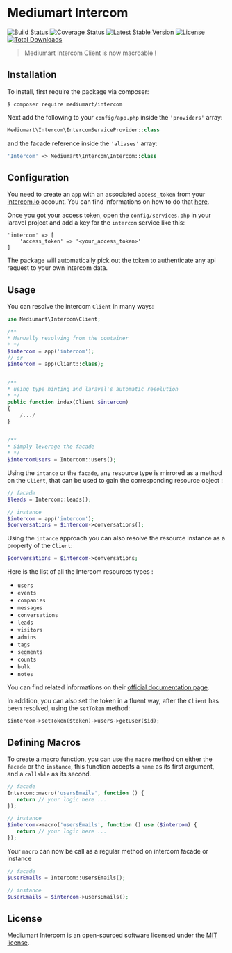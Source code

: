 # Mediumart Intercom

[![Build Status](https://travis-ci.org/mediumart/intercom.svg?branch=master)](https://travis-ci.org/mediumart/intercom)
[![Coverage Status](https://coveralls.io/repos/github/mediumart/intercom/badge.svg)](https://coveralls.io/github/mediumart/intercom)
[![Latest Stable Version](https://poser.pugx.org/mediumart/intercom/v/stable)](https://packagist.org/packages/mediumart/intercom)
[![License](https://poser.pugx.org/mediumart/intercom/license)](https://packagist.org/packages/mediumart/intercom)
[![Total Downloads](https://poser.pugx.org/mediumart/intercom/downloads)](https://packagist.org/packages/mediumart/intercom)

> Mediumart Intercom Client is now macroable !

## Installation

To install, first require the package via composer:

```
$ composer require mediumart/intercom
```

Next add the following to your `config/app.php` inside the `'providers'` array:

```php
Mediumart\Intercom\IntercomServiceProvider::class
```

and the facade reference inside the `'aliases'` array:

```php
'Intercom' => Mediumart\Intercom\Intercom::class
```

## Configuration

You need to create an `app` with an associated `access_token` from your [intercom.io](https://app.intercom.io/admins/sign_in) account. You can find informations on how to do that [here](https://developers.intercom.com/docs/personal-access-tokens).

Once you got your access token, open the `config/services.php` in your laravel project and add a key for the `intercom` service like this:

    'intercom' => [
        'access_token' => '<your_access_token>'
    ]


The package will automatically pick out the token to authenticate any api request to your own intercom data.

## Usage

You can resolve the intercom `Client` in many ways:

```php
use Mediumart\Intercom\Client;

/** 
* Manually resolving from the container 
* */
$intercom = app('intercom');
// or
$intercom = app(Client::class);


/** 
* using type hinting and laravel's automatic resolution
* */
public function index(Client $intercom) 
{
    /.../
}


/**
* Simply leverage the facade
* */
$intercomUsers = Intercom::users();
```

Using the `intance` or the `facade`, any resource type is mirrored as a method on the `Client`, that can be used to gain the corresponding resource object :
```php
// facade
$leads = Intercom::leads();

// instance
$intercom = app('intercom');
$conversations = $intercom->conversations();
```
Using the `intance` approach you can also resolve the resource instance as a property of the `Client`:
```php
$conversations = $intercom->conversations;
```

Here is the list of all the Intercom resources types :

 - `users`
 - `events`
 - `companies`
 - `messages`
 - `conversations`
 - `leads`
 - `visitors`
 - `admins`
 - `tags`
 - `segments`
 - `counts`
 - `bulk`
 - `notes`
 
You can find related informations on their [official documentation page](https://developers.intercom.com/v2.0/reference#api-summary).

In addition, you can also set the token in a fluent way, after the `Client` has been resolved, using the `setToken` method:

    $intercom->setToken($token)->users->getUser($id);

 
## Defining Macros

To create a macro function, you can use the `macro` method on either the `facade` or the `instance`, this function accepts a `name` as its first argument, and a `callable` as its second.

```php
// facade
Intercom::macro('usersEmails', function () {
   return // your logic here ... 
});

// instance
$intercom->macro('usersEmails', function () use ($intercom) {
   return // your logic here ... 
});
```

Your `macro` can now be call as a regular method on intercom facade or instance

```php
// facade
$userEmails = Intercom::usersEmails();

// instance
$userEmails = $intercom->usersEmails();
```

## License

Mediumart Intercom is an open-sourced software licensed under the [MIT license](https://github.com/mediumart/intercom/blob/master/LICENSE.txt).
